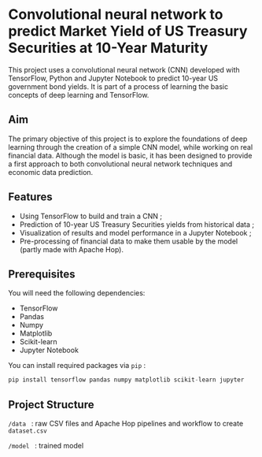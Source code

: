 # Convolutional neural network to predict Market Yield of US Treasury Securities at 10-Year Maturity
This project uses a convolutional neural network (CNN) developed with TensorFlow, Python and Jupyter Notebook to predict 10-year US government bond yields. It is part of a process of learning the basic concepts of deep learning and TensorFlow.

## Aim
The primary objective of this project is to explore the foundations of deep learning through the creation of a simple CNN model, while working on real financial data. Although the model is basic, it has been designed to provide a first approach to both convolutional neural network techniques and economic data prediction.

## Features
- Using TensorFlow to build and train a CNN ;
- Prediction of 10-year US Treasury Securities yields from historical data ;
- Visualization of results and model performance in a Jupyter Notebook ;
- Pre-processing of financial data to make them usable by the model (partly made with Apache Hop).

## Prerequisites
You will need the following dependencies:
- TensorFlow
- Pandas
- Numpy
- Matplotlib
- Scikit-learn
- Jupyter Notebook

You can install required packages via `pip` : 
```python 
pip install tensorflow pandas numpy matplotlib scikit-learn jupyter
```
## Project Structure
`/data ` : raw CSV files and Apache Hop pipelines and workflow to create `dataset.csv`

`/model ` : trained model
